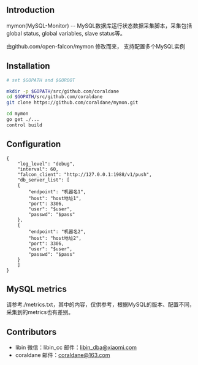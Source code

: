 ## Introduction

mymon(MySQL-Monitor) -- MySQL数据库运行状态数据采集脚本，采集包括global status, global variables, slave status等。

由github.com/open-falcon/mymon 修改而来，
支持配置多个MySQL实例
## Installation

```bash
# set $GOPATH and $GOROOT

mkdir -p $GOPATH/src/github.com/coraldane
cd $GOPATH/src/github.com/coraldane
git clone https://github.com/coraldane/mymon.git

cd mymon
go get ./...
control build


```

## Configuration

```
{
    "log_level": "debug",
    "interval": 60,
    "falcon_client": "http://127.0.0.1:1988/v1/push",
    "db_server_list": [
    {
        "endpoint": "机器名1",
        "host": "host地址1",
        "port": 3306,
        "user": "$user",
        "passwd": "$pass"
    },
    {
        "endpoint": "机器名2",
        "host": "host地址2",
        "port": 3306,
        "user": "$user",
        "passwd": "$pass"
    }
    ]
}
```

## MySQL metrics

请参考./metrics.txt，其中的内容，仅供参考，根据MySQL的版本、配置不同，采集到的metrics也有差别。


## Contributors

 - libin  微信：libin_cc  邮件：libin_dba@xiaomi.com
 - coraldane 邮件：coraldane@163.com
